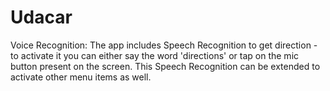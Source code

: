 # Udacar

Voice Recognition:
The app includes Speech Recognition to get direction - to activate it you can either say the word 'directions' or tap on the mic button present on the screen. 
This Speech Recognition can be extended to activate other menu items as well.
